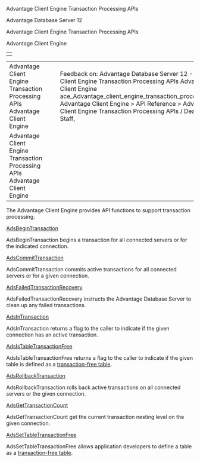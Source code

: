 Advantage Client Engine Transaction Processing APIs




Advantage Database Server 12  

Advantage Client Engine Transaction Processing APIs

Advantage Client Engine

|  |
| --- |
|  |

|  |  |  |  |  |
| --- | --- | --- | --- | --- |
| Advantage Client Engine Transaction Processing APIs  Advantage Client Engine |  |  | Feedback on: Advantage Database Server 12 - Advantage Client Engine Transaction Processing APIs Advantage Client Engine ace\_Advantage\_client\_engine\_transaction\_processing\_apis Advantage Client Engine > API Reference > Advantage Client Engine Transaction Processing APIs / Dear Support Staff, |  |
| Advantage Client Engine Transaction Processing APIs  Advantage Client Engine |  |  |  |  |

The Advantage Client Engine provides API functions to support transaction processing.

[AdsBeginTransaction](ace_adsbegintransaction.htm)

AdsBeginTransaction begins a transaction for all connected servers or for the indicated connection.

[AdsCommitTransaction](ace_adscommittransaction.htm)

AdsCommitTransaction commits active transactions for all connected servers or for a given connection.

[AdsFailedTransactionRecovery](ace_adsfailedtransactionrecovery.htm)

AdsFailedTransactionRecovery instructs the Advantage Database Server to clean up any failed transactions.

[AdsInTransaction](ace_adsintransaction.htm)

AdsInTransaction returns a flag to the caller to indicate if the given connection has an active transaction.

[AdsIsTableTransactionFree](ace_adsistabletransactionfree.htm)

AdsIsTableTransactionFree returns a flag to the caller to indicate if the given table is defined as a [transaction-free table](master_transaction_free_tables.htm).

[AdsRollbackTransaction](ace_adsrollbacktransaction.htm)

AdsRollbackTransaction rolls back active transactions on all connected servers or the given connection.

[AdsGetTransactionCount](ace_adsgettransactioncount.htm)

AdsGetTransactionCount get the current transaction nesting level on the given connection.

[AdsSetTableTransactionFree](ace_adssettabletransactionfree.htm)

AdsSetTableTransactionFree allows application developers to define a table as a [transaction-free table](master_transaction_free_tables.htm).